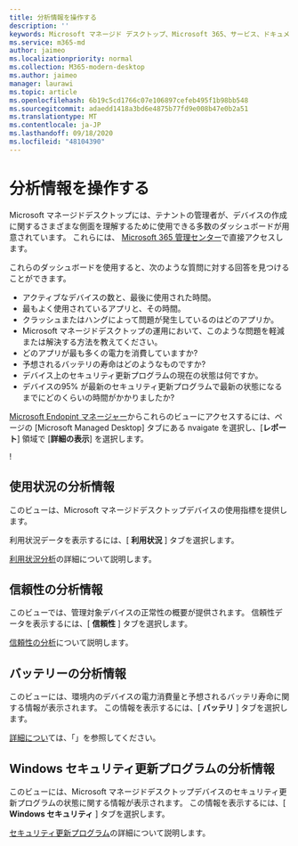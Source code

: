 ```yaml
---
title: 分析情報を操作する
description: ''
keywords: Microsoft マネージド デスクトップ、Microsoft 365、サービス、ドキュメント
ms.service: m365-md
author: jaimeo
ms.localizationpriority: normal
ms.collection: M365-modern-desktop
ms.author: jaimeo
manager: laurawi
ms.topic: article
ms.openlocfilehash: 6b19c5cd1766c07e106897cefeb495f1b98bb548
ms.sourcegitcommit: adaedd1418a3bd6e4875b77fd9e008b47e0b2a51
ms.translationtype: MT
ms.contentlocale: ja-JP
ms.lasthandoff: 09/18/2020
ms.locfileid: "48104390"
---
```

# <a name="work-with-insights"></a>分析情報を操作する

Microsoft マネージドデスクトップには、テナントの管理者が、デバイスの作成に関するさまざまな側面を理解するために使用できる多数のダッシュボードが用意されています。 これらには、 [Microsoft 365 管理センター](https://admin.microsoft.com/adminportal/home?previewoff=false#/microsoftmanageddesktop)で直接アクセスします。

これらのダッシュボードを使用すると、次のような質問に対する回答を見つけることができます。

- アクティブなデバイスの数と、最後に使用された時間。
- 最もよく使用されているアプリと、その時間。
- クラッシュまたはハングによって問題が発生しているのはどのアプリか。
- Microsoft マネージドデスクトップの運用において、このような問題を軽減または解決する方法を教えてください。
- どのアプリが最も多くの電力を消費していますか?
- 予想されるバッテリの寿命はどのようなものですか?
- デバイス上のセキュリティ更新プログラムの現在の状態は何ですか。
- デバイスの95% が最新のセキュリティ更新プログラムで最新の状態になるまでにどのくらいの時間がかかりましたか?

[Microsoft Endopint マネージャー](https://endpoint.microsoft.com/)からこれらのビューにアクセスするには、ページの [Microsoft Managed Desktop] タブにある nvaigate を選択し、[**レポート**] 領域で [**詳細の表示**] を選択します。

<!--Update picture to show in MEM [Admin center with Reports area in the upper right including the device reports card and the "view details" link.](../../media/insights_overview.png)-->!


## <a name="usage-insights"></a>使用状況の分析情報
このビューは、Microsoft マネージドデスクトップデバイスの使用指標を提供します。 

利用状況データを表示するには、[ **利用状況** ] タブを選択します。

[利用状況分析](usage-insights.md)の詳細について説明します。

## <a name="reliability-insights"></a>信頼性の分析情報
このビューでは、管理対象デバイスの正常性の概要が提供されます。 信頼性データを表示するには、[ **信頼性** ] タブを選択します。

[信頼性の分析](reliability-insights.md)について説明します。

## <a name="battery-insights"></a>バッテリーの分析情報
このビューには、環境内のデバイスの電力消費量と予想されるバッテリ寿命に関する情報が表示されます。 この情報を表示するには、[ **バッテリ** ] タブを選択します。

[詳細につい](battery-insights.md)ては、「」を参照してください。

## <a name="windows-security-update-insights"></a>Windows セキュリティ更新プログラムの分析情報

このビューには、Microsoft マネージドデスクトップデバイスのセキュリティ更新プログラムの状態に関する情報が表示されます。 この情報を表示するには、[ **Windows セキュリティ** ] タブを選択します。

[セキュリティ更新プログラム](security-update-insights.md)の詳細について説明します。
